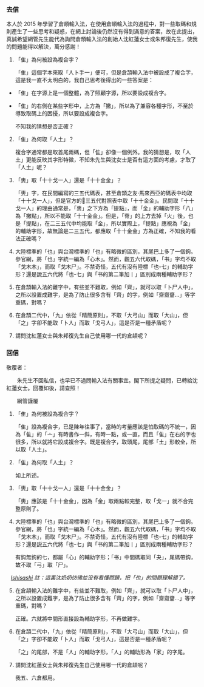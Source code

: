 ### 去信
本人於 2015 年學習了倉頡輸入法，在使用倉頡輸入法的過程中，對一些取碼和規則產生了一些思考和疑惑，在網上討論後仍然沒有得到滿意的答案，故在此提出，真誠希望網管先生能代為詢問倉頡輸入法的創始人沈紅蓮女士或朱邦復先生，使我的問題能得以解決，萬分感謝！

1. 「隹」為何被設為複合字？

    「隹」這個字本來取「人卜手一」便可，但是倉頡輸入法中被設成了複合字，這是我一直不太明白的，我自己思考後得出的一些答案是：

- 「隹」在字源上是一個整體，為了照顧字源，所以要設成複合字。

- 「隹」的右側在某些字形中，上方為「撇」，所以為了兼容各種字形，不至於導致取碼上的困擾，所以要設成複合字。

    不知我的猜想是否正確？

2. 「隹」為何取「人土」？

    複合字通常都是取首尾兩碼，但「隹」卻像一個例外。我的猜想是，取「人土」更能反映其字形特徵，不知朱先生與沈女士是否有這方面的考慮，才取了「人土」呢？

3. 「軣」取「十十戈一人」還是「十十金金」？

    「軣」字，在民間編寫的三五代碼表，甚至倉頡之友‧馬來西亞的碼表中均取「十十戈一人」，但是官方的三五代對照表中取「十十金金」。民間取「十十戈一人」的理由通常是，「軣」之下方為「提點」，而「金」的輔助字形「八」為「撇點」，所以不能取「十十金金」。但是，「脊」的上方去掉「火」後，也是「提點」，在二三五代中均能取「金」，所以實際上，「提點」應視為「金」的輔助字形，故無論是二三五代，都應取「十十金金」方為正確，不知我的看法正確嗎？

4. 大陸標準的「也」與台灣標準的「也」有略微的區別，其尾巴上多了一個鉤。參官網，將「也」字統一編為「心木」。然而，觀五六代取碼，「书」字均不取「戈木木」，而取「戈木尸」。不禁奇怪，五代有沒有陸標「也-七」的輔助字形？還是說五六代將「也-七」與「书的第二筆加丨」區別成兩種輔助字形？

5. 在倉頡輸入法的難字中，有些並不難取，例如「齊」，就可以取「卜尸人中」，之所以設置成難字，是為了防止很多含有「齊」的字，例如「齋齌齏…」等字重碼，對嗎？

6. 在倉頡二代中，「九」依從「精簡原則」，不取「大弓山」而取「大山」，但「之」字卻不能取「卜人」而取「戈弓人」，這是否是一種矛盾呢？

7. 請問沈紅蓮女士與朱邦復先生自己使用哪一代的倉頡呢？

### 回信
敬覆者：

　　朱先生不回私信，也早已不過問輸入法有關事宜。閣下所提之疑問，已轉給沈紅蓮女士。回覆如後，請查照！

　　網管謹覆


1. 「隹」為何被設為複合字？

    「隹」設為複合字，已是陳年往事了，當時的考量應該是怕取碼的不統一，因為「隹」的「亠」有時書作一斜，有時一點，或一直，而且「隹」在右的字也很多，所以就將它設成複合字。既是複合字，取頭尾，尾部「土」形較全，所以取「人土」。

2. 「隹」為何取「人土」？

    如上所述。

3. 「軣」取「十十戈一人」還是「十十金金」？

    「軣」應該是「十十金金」，因為「金」取兩點較完整，取「戈一」就不合完整原則了。

4. 大陸標準的「也」與台灣標準的「也」有略微的區別，其尾巴上多了一個鉤。參官網，將「也」字統一編為「心木」。然而，觀五六代取碼，「书」字均不取「戈木木」，而取「戈木尸」。不禁奇怪，五代有沒有陸標「也-七」的輔助字形？還是説五六代將「也-七」與「书的第二筆加丨」區別成兩種輔助字形？

    有鈎無鉤的七，都屬「心」的輔助字形；「书」中間碼取同「夬」，尾碼帶鈎，故不取「弓」取「尸」。

    _[Ishisashi](https://github.com/mrhso) 註：這裏沈奶奶彷彿並没有看懂問題，把「也」的問題理解錯了。_

5. 在倉頡輸入法的難字中，有些並不難取，例如「齊」，就可以取「卜尸人中」，之所以設置成難字，是為了防止很多含有「齊」的字，例如「齋齌齏…」等字重碼，對嗎？

    正確。六就將中間形直接設為輔助字形，不再做難字。

6. 在倉頡二代中，「九」依從「精簡原則」，不取「大弓山」而取「大山」，但「之」字卻不能取「卜人」而取「戈弓人」，這是否是一種矛盾呢？

    「之」的尾部，不是「人」的輔助字形，「人」的輔助形為「家」的字尾。

7. 請問沈紅蓮女士與朱邦復先生自己使用哪一代的倉頡呢？

    我五、六倉都用。
